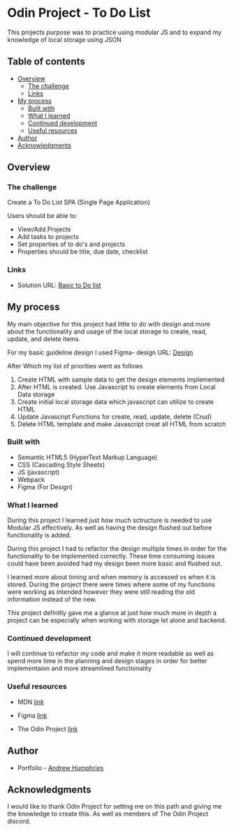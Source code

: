 # Odin Project - To Do List

This projects purpose was to practice using modular JS and to expand my knowledge of local storage using JSON

## Table of contents

- [Overview](#overview)
  - [The challenge](#the-challenge)
  - [Links](#links)
- [My process](#my-process)
  - [Built with](#built-with)
  - [What I learned](#what-i-learned)
  - [Continued development](#continued-development)
  - [Useful resources](#useful-resources)
- [Author](#author)
- [Acknowledgments](#acknowledgments)


## Overview

### The challenge

Create a To Do List SPA (Single Page Application)

Users should be able to:

- View/Add Projects
- Add tasks to projects
- Set properties of to do's and projects
- Properties should be title, due date, checklist


### Links

- Solution URL: [Basic to Do list](https://jehutymsms.github.io/Odin-toDo-list/)

## My process
My main objective for this project had little to do with design and more about the functionality and usage of the local storage to create, read, update, and delete items.

For my basic guideline design I used Figma- design URL: [Design](https://www.figma.com/file/sTsm6CXAEcNxer1ZhmOqbx/To-Do-App-Design?node-id=0%3A1)

After Which my list of priorities went as follows

1. Create HTML with sample data to get the design elements implemented
2. After HTML is created. Use Javascript to create elements from Local Data storage
3. Create initial local storage data which javascript can utilize to create HTML
4. Update Javascript Functions for create, read, update, delete (Crud)
5. Delete HTML template and make Javascript creat all HTML from scratch



### Built with

- Semantic HTML5 (HyperText Markup Language)
- CSS (Cascading Style Sheets)
- JS (javascript)
- Webpack
- Figma (For Design)

### What I learned

During this project I learned just how much sctructure is needed to use Modular JS effectively. As well as having the design flushed out before functionality is added. 

During this project I had to refactor the design multiple times in order for the functionality to be implemented correctly. These time consuming issues could have been avoided had my design been more basic and flushed out.

I learned more about timing and when memory is accessed vs when it is stored. During the project there were times where some of my functions were working as intended however they were still reading the old information instead of the new. 

This project definitly gave me a glance at just how much more in depth a project can be especially when working with storage let alone and backend.


### Continued development

I will continue to refactor my code and make it more readable as well as spend more time in the planning and design stages in order for better implementaion and more streamlined functionality

### Useful resources

- MDN [link](https://developer.mozilla.org/en-US/docs/Web/JavaScript)

- Figma [link](https://www.figma.com/)

- The Odin Project [link](https://www.theodinproject.com/)


## Author

- Portfolio - [Andrew Humphries](https://jehutymsms.github.io/portfolio/)


## Acknowledgments

I would like to thank Odin Project for setting me on this path and giving me the knowledge to create this. As well as members of The Odin Project discord.
